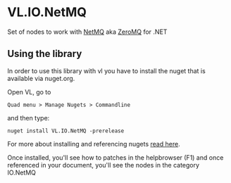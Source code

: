 # VL.IO.NetMQ
Set of nodes to work with [NetMQ](https://netmq.readthedocs.io/en/latest/) aka [ZeroMQ](http://zguide.zeromq.org) for .NET

## Using the library
In order to use this library with vl you have to install the nuget that is available via nuget.org.

Open VL, go to 

    Quad menu > Manage Nugets > Commandline   

and then type:

    nuget install VL.IO.NetMQ -prerelease

For more about installing and referencing nugets [read here](https://vvvv.gitbooks.io/the-gray-book/content/en/reference/libraries/dependencies.html#_manage_nugets).

Once installed, you'll see how to patches in the helpbrowser (F1) and once referenced in your document, you'll see the nodes in the category IO.NetMQ
